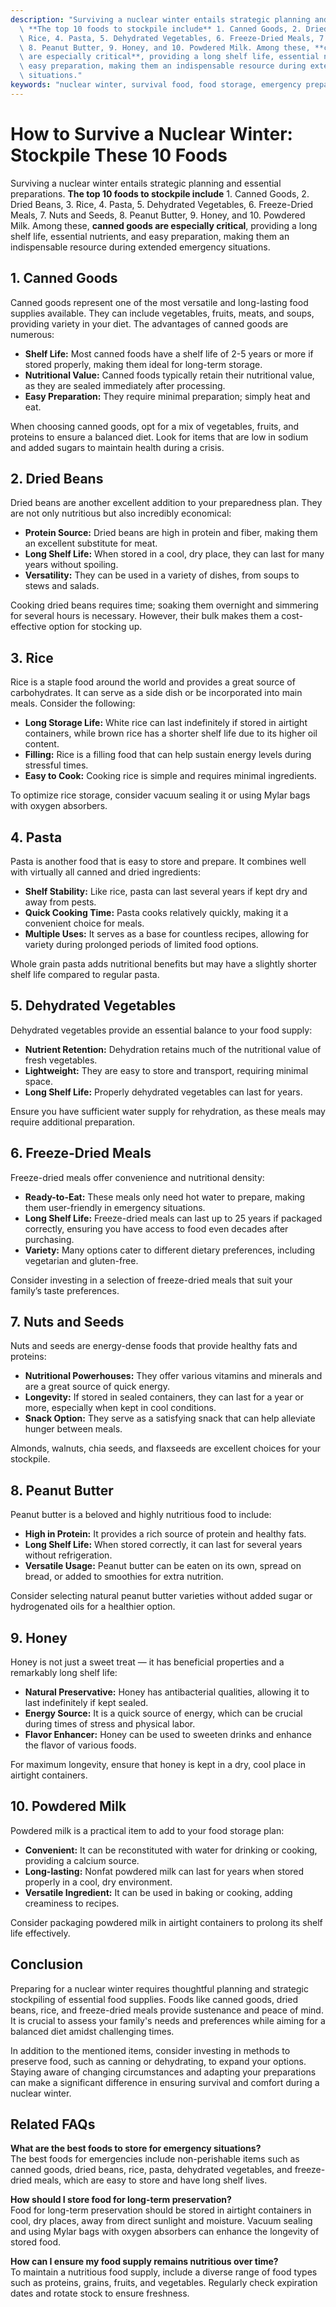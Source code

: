 ```yaml
---
description: "Surviving a nuclear winter entails strategic planning and essential preparations.\
  \ **The top 10 foods to stockpile include** 1. Canned Goods, 2. Dried Beans, 3.\
  \ Rice, 4. Pasta, 5. Dehydrated Vegetables, 6. Freeze-Dried Meals, 7. Nuts and Seeds,\
  \ 8. Peanut Butter, 9. Honey, and 10. Powdered Milk. Among these, **canned goods\
  \ are especially critical**, providing a long shelf life, essential nutrients, and\
  \ easy preparation, making them an indispensable resource during extended emergency\
  \ situations."
keywords: "nuclear winter, survival food, food storage, emergency preparedness"
---
```

# How to Survive a Nuclear Winter: Stockpile These 10 Foods

Surviving a nuclear winter entails strategic planning and essential preparations. **The top 10 foods to stockpile include** 1. Canned Goods, 2. Dried Beans, 3. Rice, 4. Pasta, 5. Dehydrated Vegetables, 6. Freeze-Dried Meals, 7. Nuts and Seeds, 8. Peanut Butter, 9. Honey, and 10. Powdered Milk. Among these, **canned goods are especially critical**, providing a long shelf life, essential nutrients, and easy preparation, making them an indispensable resource during extended emergency situations.

## **1. Canned Goods**

Canned goods represent one of the most versatile and long-lasting food supplies available. They can include vegetables, fruits, meats, and soups, providing variety in your diet. The advantages of canned goods are numerous:

- **Shelf Life:** Most canned foods have a shelf life of 2-5 years or more if stored properly, making them ideal for long-term storage.
- **Nutritional Value:** Canned foods typically retain their nutritional value, as they are sealed immediately after processing.
- **Easy Preparation:** They require minimal preparation; simply heat and eat.

When choosing canned goods, opt for a mix of vegetables, fruits, and proteins to ensure a balanced diet. Look for items that are low in sodium and added sugars to maintain health during a crisis.

## **2. Dried Beans**

Dried beans are another excellent addition to your preparedness plan. They are not only nutritious but also incredibly economical:

- **Protein Source:** Dried beans are high in protein and fiber, making them an excellent substitute for meat.
- **Long Shelf Life:** When stored in a cool, dry place, they can last for many years without spoiling.
- **Versatility:** They can be used in a variety of dishes, from soups to stews and salads.

Cooking dried beans requires time; soaking them overnight and simmering for several hours is necessary. However, their bulk makes them a cost-effective option for stocking up.

## **3. Rice**

Rice is a staple food around the world and provides a great source of carbohydrates. It can serve as a side dish or be incorporated into main meals. Consider the following:

- **Long Storage Life:** White rice can last indefinitely if stored in airtight containers, while brown rice has a shorter shelf life due to its higher oil content.
- **Filling:** Rice is a filling food that can help sustain energy levels during stressful times.
- **Easy to Cook:** Cooking rice is simple and requires minimal ingredients.

To optimize rice storage, consider vacuum sealing it or using Mylar bags with oxygen absorbers.

## **4. Pasta**

Pasta is another food that is easy to store and prepare. It combines well with virtually all canned and dried ingredients:

- **Shelf Stability:** Like rice, pasta can last several years if kept dry and away from pests.
- **Quick Cooking Time:** Pasta cooks relatively quickly, making it a convenient choice for meals.
- **Multiple Uses:** It serves as a base for countless recipes, allowing for variety during prolonged periods of limited food options.

Whole grain pasta adds nutritional benefits but may have a slightly shorter shelf life compared to regular pasta.

## **5. Dehydrated Vegetables**

Dehydrated vegetables provide an essential balance to your food supply:

- **Nutrient Retention:** Dehydration retains much of the nutritional value of fresh vegetables.
- **Lightweight:** They are easy to store and transport, requiring minimal space.
- **Long Shelf Life:** Properly dehydrated vegetables can last for years.

Ensure you have sufficient water supply for rehydration, as these meals may require additional preparation.

## **6. Freeze-Dried Meals**

Freeze-dried meals offer convenience and nutritional density:

- **Ready-to-Eat:** These meals only need hot water to prepare, making them user-friendly in emergency situations.
- **Long Shelf Life:** Freeze-dried meals can last up to 25 years if packaged correctly, ensuring you have access to food even decades after purchasing.
- **Variety:** Many options cater to different dietary preferences, including vegetarian and gluten-free.

Consider investing in a selection of freeze-dried meals that suit your family’s taste preferences.

## **7. Nuts and Seeds**

Nuts and seeds are energy-dense foods that provide healthy fats and proteins:

- **Nutritional Powerhouses:** They offer various vitamins and minerals and are a great source of quick energy.
- **Longevity:** If stored in sealed containers, they can last for a year or more, especially when kept in cool conditions.
- **Snack Option:** They serve as a satisfying snack that can help alleviate hunger between meals.

Almonds, walnuts, chia seeds, and flaxseeds are excellent choices for your stockpile.

## **8. Peanut Butter**

Peanut butter is a beloved and highly nutritious food to include:

- **High in Protein:** It provides a rich source of protein and healthy fats.
- **Long Shelf Life:** When stored correctly, it can last for several years without refrigeration.
- **Versatile Usage:** Peanut butter can be eaten on its own, spread on bread, or added to smoothies for extra nutrition.

Consider selecting natural peanut butter varieties without added sugar or hydrogenated oils for a healthier option.

## **9. Honey**

Honey is not just a sweet treat — it has beneficial properties and a remarkably long shelf life:

- **Natural Preservative:** Honey has antibacterial qualities, allowing it to last indefinitely if kept sealed.
- **Energy Source:** It is a quick source of energy, which can be crucial during times of stress and physical labor.
- **Flavor Enhancer:** Honey can be used to sweeten drinks and enhance the flavor of various foods.

For maximum longevity, ensure that honey is kept in a dry, cool place in airtight containers.

## **10. Powdered Milk**

Powdered milk is a practical item to add to your food storage plan:

- **Convenient:** It can be reconstituted with water for drinking or cooking, providing a calcium source.
- **Long-lasting:** Nonfat powdered milk can last for years when stored properly in a cool, dry environment.
- **Versatile Ingredient:** It can be used in baking or cooking, adding creaminess to recipes.

Consider packaging powdered milk in airtight containers to prolong its shelf life effectively.

## Conclusion

Preparing for a nuclear winter requires thoughtful planning and strategic stockpiling of essential food supplies. Foods like canned goods, dried beans, rice, and freeze-dried meals provide sustenance and peace of mind. It is crucial to assess your family's needs and preferences while aiming for a balanced diet amidst challenging times.

In addition to the mentioned items, consider investing in methods to preserve food, such as canning or dehydrating, to expand your options. Staying aware of changing circumstances and adapting your preparations can make a significant difference in ensuring survival and comfort during a nuclear winter.

## Related FAQs

**What are the best foods to store for emergency situations?**  
The best foods for emergencies include non-perishable items such as canned goods, dried beans, rice, pasta, dehydrated vegetables, and freeze-dried meals, which are easy to store and have long shelf lives.

**How should I store food for long-term preservation?**  
Food for long-term preservation should be stored in airtight containers in cool, dry places, away from direct sunlight and moisture. Vacuum sealing and using Mylar bags with oxygen absorbers can enhance the longevity of stored food.

**How can I ensure my food supply remains nutritious over time?**  
To maintain a nutritious food supply, include a diverse range of food types such as proteins, grains, fruits, and vegetables. Regularly check expiration dates and rotate stock to ensure freshness.
